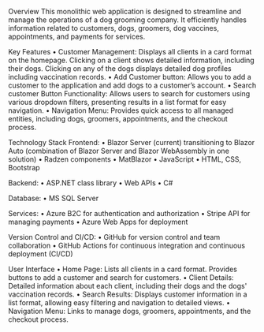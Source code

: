 
Overview
This monolithic web application is designed to streamline and manage the operations of a dog grooming company. It efficiently handles information related to customers, dogs, groomers, dog vaccines, appointments, and payments for services.

Key Features
•	Customer Management: Displays all clients in a card format on the homepage. Clicking on a client shows detailed information, including their dogs. Clicking on any of the dogs displays detailed dog profiles including vaccination records.
•	Add Customer button: Allows you to add a customer to the application and add dogs to a customer’s account.
•	Search customer Button Functionality: Allows users to search for customers using various dropdown filters, presenting results in a list format for easy navigation.
•	Navigation Menu: Provides quick access to all managed entities, including dogs, groomers, appointments, and the checkout process.

Technology Stack
Frontend: 
•	Blazor Server (current) transitioning to Blazor Auto (combination of Blazor Server and Blazor WebAssembly in one solution)
•	Radzen components
•	MatBlazor
•	JavaScript
•	HTML, CSS, Bootstrap

Backend:
•	ASP.NET class library
•	Web APIs
•	C#

Database: 
•	MS SQL Server

Services:
•	Azure B2C for authentication and authorization
•	Stripe API for managing payments
•	Azure Web Apps for deployment

Version Control and CI/CD:
•	GitHub for version control and team collaboration
•	GitHub Actions for continuous integration and continuous deployment (CI/CD)

User Interface
•	Home Page: Lists all clients in a card format. Provides buttons to add a customer and search for customers.
•	Client Details: Detailed information about each client, including their dogs and the dogs' vaccination records.
•	Search Results: Displays customer information in a list format, allowing easy filtering and navigation to detailed views.
•	Navigation Menu: Links to manage dogs, groomers, appointments, and the checkout process.


